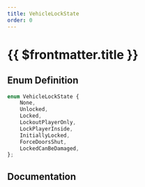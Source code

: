 ```yaml
---
title: VehicleLockState
order: 0
---
```


# {{ $frontmatter.title }}

<!--@include: ./vehicleLockState_partial_header.md-->

## Enum Definition

```ts
enum VehicleLockState {
    None,
    Unlocked,
    Locked,
    LockoutPlayerOnly,
    LockPlayerInside,
    InitiallyLocked,
    ForceDoorsShut,
    LockedCanBeDamaged,
};
```

## Documentation

<!--@include: ./vehicleLockState_partial_footer.md-->
